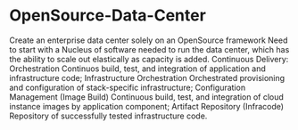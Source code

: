 # OpenSource-Data-Center
Create an enterprise data center solely on an OpenSource framework
Need to start with a Nucleus of software needed to run the data center, which has the ability to scale out elastically as capacity is added.
Continuous Delivery:
Orchestration	Continuos build, test, and integration of application and infrastructure code;
Infrastructure Orchestration	Orchestrated provisioning and configuration of stack-specific infrastructure;
Configuration Management (Image Build)	Continuous build, test, and integration of cloud instance images by application component;
Artifact Repository (Infracode)	Repository of successfully tested infrastructure code.
